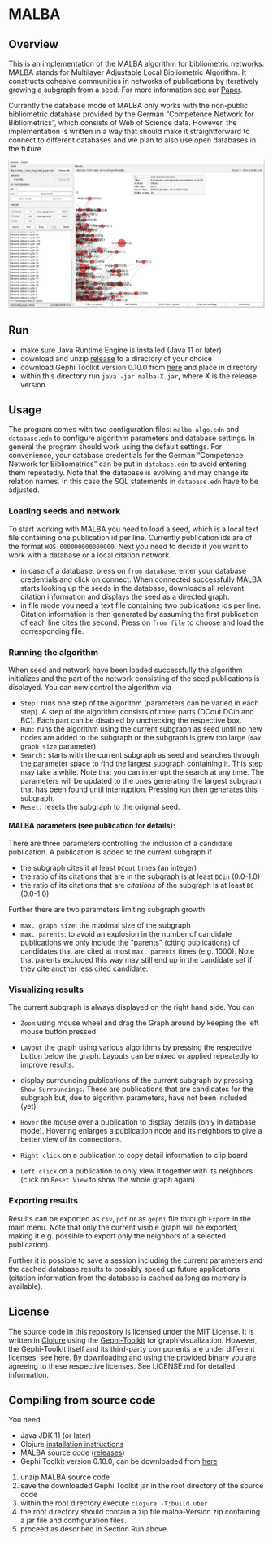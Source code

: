 # MALBA
## Overview
This is an implementation of the MALBA algorithm for bibliometric networks. MALBA stands for Multilayer Adjustable Local Bibliometric Algorithm. It constructs cohesive communities in networks of publications by iteratively growing a subgraph from a seed. For more information see our [Paper](https://dapp.orvium.io/deposits/64ad562c170ba03b15d89b4e/view). 

Currently the database mode of MALBA only works with the non-public bibliometric database provided by the German “Competence Network for Bibliometrics”, which consists of Web of Science data. However, the implementation is written in a way that should make it straightforward to connect to different databases and we plan to also use open databases in the future.

![Sample Screenshot](/doc/screenshot.png "Screenshot")

## Run
- make sure Java Runtime Engine is installed (Java 11 or later)
- download and unzip [release](https://github.com/blnote/malba-public/releases) to a directory of your choice
- download Gephi Toolkit version 0.10.0 from [here](https://github.com/gephi/gephi-toolkit/releases/download/v0.10.0/gephi-toolkit-0.10.0-all.jar) and place in directory
- within this directory run `java -jar malba-X.jar`, where X is the release version

## Usage
The program comes with two configuration files: `malba-algo.edn`  and `database.edn` to configure algorithm parameters and database settings. In general the program should work using the default settings. For convenience, your database credentials for the German “Competence Network for Bibliometrics” can be put in `database.edn` to avoid entering them repeatedly. Note that the database is evolving and may change its relation names. In this case the SQL statements in `database.edn` have to be adjusted.


### Loading seeds and network
To start working with MALBA you need to load a seed, which is a local text file containing one publication id per line. Currently publication ids are of the format `WOS:000000000000000`.
Next you need to decide if you want to work with a database or a local citation network. 
- in case of a database, press on `from database`, enter your database credentials and click on connect. When connected successfully MALBA starts looking up the seeds in the database, downloads all relevant citation information and displays the seed as a directed graph.
- in file mode you need a text file containing two publications ids per line. Citation information is then generated by assuming the first publication of each line cites the second. Press on `from file` to choose and load the corresponding file.
### Running the algorithm
When seed and network have been loaded successfully the algorithm initializes and the part of the network consisting of the seed publications is displayed. You can now control the algorithm via
- `Step:` runs one step of the algorithm (parameters can be varied in each step). A step of the algorithm consists of three parts (DCout DCin and BC). Each part can be disabled by unchecking the respective box.
- `Run:` runs the algorithm using the current subgraph as seed until no new nodes are added to the subgraph or the subgraph is grew too large (`max graph size` parameter).
- `Search:` starts with the current subgraph as seed and searches through the parameter space to find the largest subgraph containing it. This step may take a while. Note that you can interrupt the search at any time. The parameters will be updated to the ones generating the largest subgraph that has been found until interruption. Pressing `Run` then generates this subgraph.
- `Reset:` resets the subgraph to the original seed.

#### MALBA parameters (see publication for details):
There are three parameters controlling the inclusion of a candidate publication. A publication is added to the current subgraph if
- the subgraph cites it at least `DCout` times (an integer)
- the ratio of its citations that are in the subgraph is at least `DCin` (0.0-1.0) 
- the ratio of its citations that are *citations* of the subgraph is at least `BC` (0.0-1.0)

Further there are two parameters limiting subgraph growth
- `max. graph size`: the maximal size of the subgraph
- `max. parents`: to avoid an explosion in the number of candidate publications we only include the "parents" (citing publications) of candidates that are cited at most `max. parents` times (e.g. 1000). Note that  parents excluded this way may still end up in the candidate set if they cite another less cited candidate. 

### Visualizing results
The current subgraph is always displayed on the right hand side. You can
- `Zoom` using mouse wheel and drag the Graph around by keeping the left mouse button pressed
- `Layout` the graph using various algorithms by pressing the respective button below the graph. Layouts can be mixed or applied repeatedly to improve results. 
- display surrounding publications of the current subgraph by pressing `Show Surroundings`. These are publications that are candidates for the subgraph but, due to algorithm parameters, have not been included (yet).
 
- `Hover` the mouse over a publication to display details (only in database mode). Hovering enlarges a publication node and its neighbors to give a better view of its connections.
- `Right click` on a publication to copy detail information to clip board
- `Left click` on a publication to only view it together with its neighbors (click on `Reset View` to show the whole graph again)


### Exporting results

Results can be exported as `csv`, `pdf` or as `gephi` file through `Export` in the main menu. Note that only the current visible graph will be exported, making it e.g. possible to export only the neighbors of a selected publication).

Further it is possible to save a session including the current parameters and the cached database results to possibly speed up future applications (citation information from the database is cached as long as memory is available).

    

## License
The source code in this repository is licensed under the MIT License. It is written in [Clojure](https://www.clojure.org) using the [Gephi-Toolkit](https://github.com/gephi/gephi/wiki/Toolkit) for graph visualization. However, the Gephi-Toolkit itself and its third-party components are under different licenses, see [here](https://gephi.org/developers/license/). By downloading and using the provided binary you are agreeing to these respective licenses. See LICENSE.md for detailed information.

## Compiling from source code
You need
 - Java JDK 11 (or later)
 - Clojure [installation instructions](https://clojure.org/guides/install_clojure)
 - MALBA source code ([releases](https://github.com/blnote/malba-public/releases))
 - Gephi Toolkit version 0.10.0, can be downloaded from [here](https://github.com/gephi/gephi-toolkit/releases/download/v0.10.0/gephi-toolkit-0.10.0-all.jar)
 
 1. unzip MALBA source code
 2. save the downloaded Gephi Toolkit jar in the root directory of the source code
 3. within the root directory execute `clojure -T:build uber`
 4. the root directory should contain a zip file malba-Version.zip containing a jar file and configuration files.
 5. proceed as described in Section Run above.